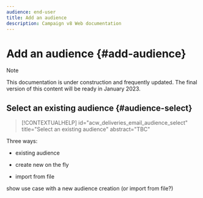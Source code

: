 ```yaml
---
audience: end-user
title: Add an audience
description: Campaign v8 Web documentation
---
```

# Add an audience {#add-audience}

>[!NOTE]
>
>This documentation is under construction and frequently updated. The final version of this content will be ready in January 2023.

<!--
Audience only created for the delivery, not available later-->

## Select an existing audience {#audience-select}

>[!CONTEXTUALHELP]
>id="acw_deliveries_email_audience_select"
>title="Select an existing audience"
>abstract="TBC"

Three ways:
* existing audience
<!--
Campaign or AEP Audiences
-->
* create new on the fly
<!--
query like AEP segment builder (same component with campaign data)
-->
* import from file

show use case with a new audience creation (or import from file?)

<!--
control groups like acc: exract, random, based on attribute
-->